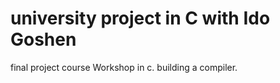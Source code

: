 # university project in C with Ido Goshen 
final project course Workshop in c. 
building a compiler.
